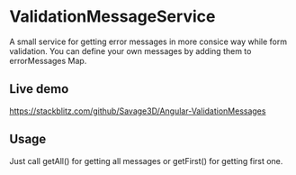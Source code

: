 # ValidationMessageService

A small service for getting error messages in more consice way while form validation. 
You can define your own messages by adding them to errorMessages Map.

## Live demo

https://stackblitz.com/github/Savage3D/Angular-ValidationMessages

## Usage

Just call getAll() for getting all messages or getFirst() for getting first one.
